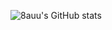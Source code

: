 ![8auu's GitHub stats](https://github-readme-stats.vercel.app/api?username=8auu&show_icons=true&theme=radical&count_private=true)
